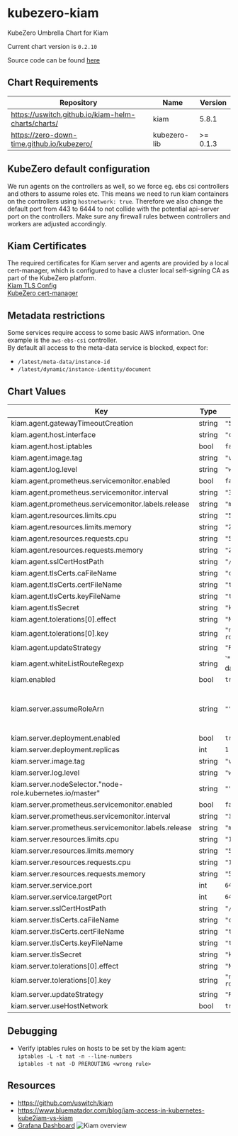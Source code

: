 kubezero-kiam
=============
KubeZero Umbrella Chart for Kiam

Current chart version is `0.2.10`

Source code can be found [here](https://kubezero.com)

## Chart Requirements

| Repository | Name | Version |
|------------|------|---------|
| https://uswitch.github.io/kiam-helm-charts/charts/ | kiam | 5.8.1 |
| https://zero-down-time.github.io/kubezero/ | kubezero-lib | >= 0.1.3 |

## KubeZero default configuration
We run agents on the controllers as well, so we force eg. ebs csi controllers and others to assume roles etc.
This means we need to run kiam containers on the controllers using `hostnetwork: true`.
Therefore we also change the default port from 443 to 6444 to not collide with the potential api-server port on the controllers.
Make sure any firewall rules between controllers and workers are adjusted accordingly.

## Kiam Certificates
The required certificates for Kiam server and agents are provided by a local cert-manager, which is configured to have a cluster local self-signing CA as part of the KubeZero platform.  
[Kiam TLS Config](https://github.com/uswitch/kiam/blob/master/docs/TLS.md#cert-manager)  
[KubeZero cert-manager](../kubezero-cert-manager/README.md)

## Metadata restrictions
Some services require access to some basic AWS information. One example is the `aws-ebs-csi` controller.  
By default all access to the meta-data service is blocked, expect for:  

- `/latest/meta-data/instance-id`
- `/latest/dynamic/instance-identity/document`

## Chart Values

| Key | Type | Default | Description |
|-----|------|---------|-------------|
| kiam.agent.gatewayTimeoutCreation | string | `"5s"` |  |
| kiam.agent.host.interface | string | `"cali+"` |  |
| kiam.agent.host.iptables | bool | `false` |  |
| kiam.agent.image.tag | string | `"v3.6"` |  |
| kiam.agent.log.level | string | `"warn"` |  |
| kiam.agent.prometheus.servicemonitor.enabled | bool | `false` |  |
| kiam.agent.prometheus.servicemonitor.interval | string | `"30s"` |  |
| kiam.agent.prometheus.servicemonitor.labels.release | string | `"metrics"` |  |
| kiam.agent.resources.limits.cpu | string | `"50m"` |  |
| kiam.agent.resources.limits.memory | string | `"20Mi"` |  |
| kiam.agent.resources.requests.cpu | string | `"50m"` |  |
| kiam.agent.resources.requests.memory | string | `"20Mi"` |  |
| kiam.agent.sslCertHostPath | string | `"/etc/ssl/certs"` |  |
| kiam.agent.tlsCerts.caFileName | string | `"ca.crt"` |  |
| kiam.agent.tlsCerts.certFileName | string | `"tls.crt"` |  |
| kiam.agent.tlsCerts.keyFileName | string | `"tls.key"` |  |
| kiam.agent.tlsSecret | string | `"kiam-agent-tls"` |  |
| kiam.agent.tolerations[0].effect | string | `"NoSchedule"` |  |
| kiam.agent.tolerations[0].key | string | `"node-role.kubernetes.io/master"` |  |
| kiam.agent.updateStrategy | string | `"RollingUpdate"` |  |
| kiam.agent.whiteListRouteRegexp | string | `"^/latest/(meta-data/instance-id|dynamic)"` |  |
| kiam.enabled | bool | `true` |  |
| kiam.server.assumeRoleArn | string | `""` |  kiam server IAM role to assume, required as we run the agents next to the servers normally, eg. arn:aws:iam::123456789012:role/kiam-server-role |
| kiam.server.deployment.enabled | bool | `true` |  |
| kiam.server.deployment.replicas | int | `1` |  |
| kiam.server.image.tag | string | `"v3.6"` |  |
| kiam.server.log.level | string | `"warn"` |  |
| kiam.server.nodeSelector."node-role.kubernetes.io/master" | string | `""` |  |
| kiam.server.prometheus.servicemonitor.enabled | bool | `false` |  |
| kiam.server.prometheus.servicemonitor.interval | string | `"30s"` |  |
| kiam.server.prometheus.servicemonitor.labels.release | string | `"metrics"` |  |
| kiam.server.resources.limits.cpu | string | `"100m"` |  |
| kiam.server.resources.limits.memory | string | `"50Mi"` |  |
| kiam.server.resources.requests.cpu | string | `"100m"` |  |
| kiam.server.resources.requests.memory | string | `"50Mi"` |  |
| kiam.server.service.port | int | `6444` |  |
| kiam.server.service.targetPort | int | `6444` |  |
| kiam.server.sslCertHostPath | string | `"/etc/ssl/certs"` |  |
| kiam.server.tlsCerts.caFileName | string | `"ca.crt"` |  |
| kiam.server.tlsCerts.certFileName | string | `"tls.crt"` |  |
| kiam.server.tlsCerts.keyFileName | string | `"tls.key"` |  |
| kiam.server.tlsSecret | string | `"kiam-server-tls"` |  |
| kiam.server.tolerations[0].effect | string | `"NoSchedule"` |  |
| kiam.server.tolerations[0].key | string | `"node-role.kubernetes.io/master"` |  |
| kiam.server.updateStrategy | string | `"RollingUpdate"` |  |
| kiam.server.useHostNetwork | bool | `true` |  |

## Debugging
- Verify iptables rules on hosts to be set by the kiam agent:  
  `iptables -L -t nat -n --line-numbers`  
  `iptables -t nat -D PREROUTING <wrong rule>`

## Resources
- https://github.com/uswitch/kiam
- https://www.bluematador.com/blog/iam-access-in-kubernetes-kube2iam-vs-kiam
- [Grafana Dashboard](https://raw.githubusercontent.com/uswitch/kiam/master/docs/dashboard-prom.json)
![Kiam overview](./kiam_architecure.png)
